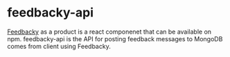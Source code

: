 # feedbacky-api

[Feedbacky](https://www.npmjs.com/package/react-lib-feedbacky) as a product is a react componenet that can be available on npm. feedbacky-api is the API for posting feedback messages to MongoDB comes from client using Feedbacky.





